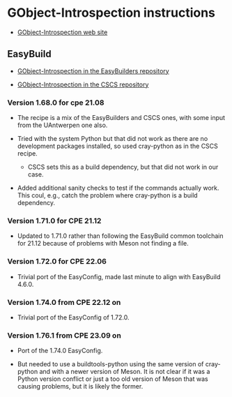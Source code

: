 # GObject-Introspection instructions

  * [GObject-Introspection web site](https://gi.readthedocs.io/en/latest/)


## EasyBuild

  * [GObject-Introspection in the EasyBuilders repository](https://github.com/easybuilders/easybuild-easyconfigs/tree/develop/easybuild/easyconfigs/g/GObject-Introspection)

  * [GObject-Introspection in the CSCS repository](https://github.com/eth-cscs/production/tree/master/easybuild/easyconfigs/g/GObject-Introspection)



### Version 1.68.0 for cpe 21.08

  * The recipe is a mix of the EasyBuilders and CSCS ones, with some input from
    the UAntwerpen one also.

  * Tried with the system Python but that did not work as there are no development
    packages installed, so used cray-python as in the CSCS recipe.

      * CSCS sets this as a build dependency, but that did not work in our case.

  * Added additional sanity checks to test if the commands actually work. This coul,
    e.g., catch the problem where cray-python is a build dependency.


### Version 1.71.0 for CPE 21.12

  * Updated to 1.71.0 rather than following the EasyBuild common toolchain for 21.12
    because of problems with Meson not finding a file.


### Version 1.72.0 for CPE 22.06

  * Trivial port of the EasyConfig, made last minute to align with EasyBuild 4.6.0.

  
### Version 1.74.0 from CPE 22.12 on

  * Trivial port of the EasyConfig of 1.72.0.


### Version 1.76.1 from CPE 23.09 on

  * Port of the 1.74.0 EasyConfig.

  * But needed to use a buildtools-python using the same version of cray-python
    and with a newer version of Meson. It is not clear if it was a Python version
    conflict or just a too old version of Meson that was causing problems, but
    it is likely the former.
  